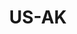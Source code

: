 ---
published:  false
post_id:    2021-US-AK
title:      US-AK
date_start: 2021-07-25
date_end:   2021-07-30
cover_idx:  0
cover_meta: Alaska
images:
  - ext:    00.jpg
    width:  2400
    height: 3000
    meta:   Mendenhall Glacier
tags:
  - U.S.
---